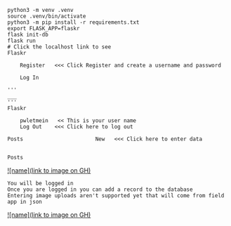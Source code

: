 ```
python3 -m venv .venv
source .venv/bin/activate
python3 -m pip install -r requirements.txt
export FLASK_APP=flaskr
flask init-db
flask run
# Click the localhost link to see 
Flaskr

    Register   <<< Click Register and create a username and password
    
    Log In

'''
___
'''
Flaskr

    pwletmein   << This is your user name
    Log Out    <<< Click here to log out

Posts                       New   <<< Click here to enter data
 

Posts  
```
[![name](link to image on GH)](./Register.png)
```angular2html
You will be logged in
Once you are logged in you can add a record to the database
Entering image uploads aren't supported yet that will come from field app in json

```
[![name](link to image on GH)](./Nwq.png)